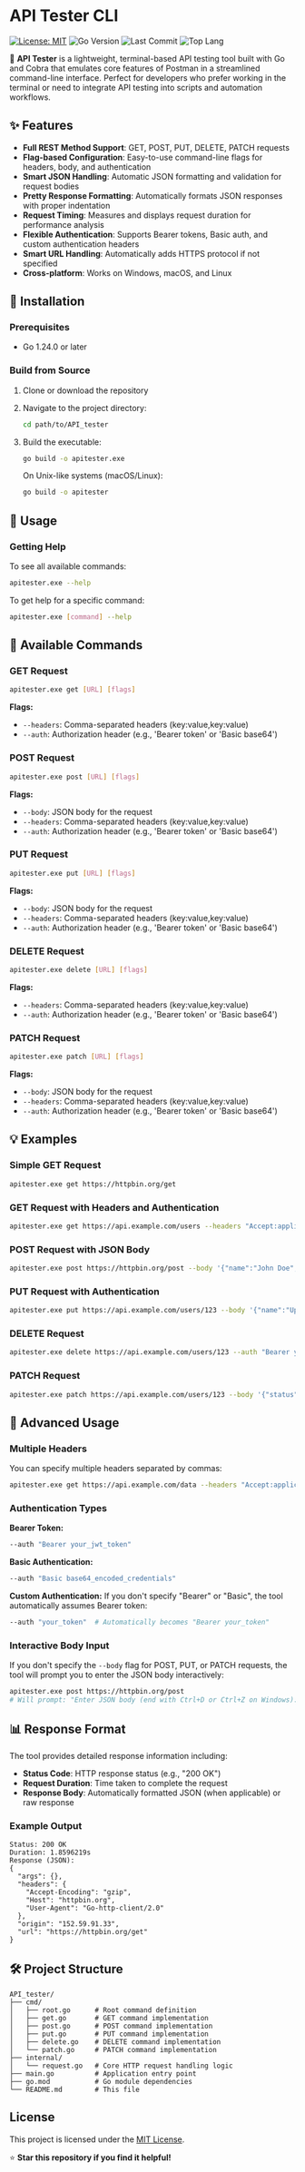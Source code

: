 # API Tester CLI 

[![License: MIT](https://img.shields.io/badge/License-MIT-yellow.svg)](LICENSE)
![Go Version](https://img.shields.io/badge/Go-1.22-blue)
![Last Commit](https://img.shields.io/github/last-commit/RvShivam/API_tester)
![Top Lang](https://img.shields.io/github/languages/top/RvShivam/API_tester)


🚀 **API Tester** is a lightweight, terminal-based API testing tool built with Go and Cobra that emulates core features of Postman in a streamlined command-line interface. Perfect for developers who prefer working in the terminal or need to integrate API testing into scripts and automation workflows.


## ✨ Features

- **Full REST Method Support**: GET, POST, PUT, DELETE, PATCH requests
- **Flag-based Configuration**: Easy-to-use command-line flags for headers, body, and authentication
- **Smart JSON Handling**: Automatic JSON formatting and validation for request bodies
- **Pretty Response Formatting**: Automatically formats JSON responses with proper indentation
- **Request Timing**: Measures and displays request duration for performance analysis
- **Flexible Authentication**: Supports Bearer tokens, Basic auth, and custom authentication headers
- **Smart URL Handling**: Automatically adds HTTPS protocol if not specified
- **Cross-platform**: Works on Windows, macOS, and Linux

## 🔧 Installation

### Prerequisites
- Go 1.24.0 or later

### Build from Source

1. Clone or download the repository
2. Navigate to the project directory:
   ```sh
   cd path/to/API_tester
   ```
3. Build the executable:
   ```sh
   go build -o apitester.exe
   ```
   
   On Unix-like systems (macOS/Linux):
   ```sh
   go build -o apitester
   ```

## 📖 Usage

### Getting Help

To see all available commands:
```sh
apitester.exe --help
```

To get help for a specific command:
```sh
apitester.exe [command] --help
```

## 🔨 Available Commands

### GET Request
```sh
apitester.exe get [URL] [flags]
```

**Flags:**
- `--headers`: Comma-separated headers (key:value,key:value)
- `--auth`: Authorization header (e.g., 'Bearer token' or 'Basic base64')

### POST Request
```sh
apitester.exe post [URL] [flags]
```

**Flags:**
- `--body`: JSON body for the request
- `--headers`: Comma-separated headers (key:value,key:value)
- `--auth`: Authorization header (e.g., 'Bearer token' or 'Basic base64')

### PUT Request
```sh
apitester.exe put [URL] [flags]
```

**Flags:**
- `--body`: JSON body for the request
- `--headers`: Comma-separated headers (key:value,key:value)
- `--auth`: Authorization header (e.g., 'Bearer token' or 'Basic base64')

### DELETE Request
```sh
apitester.exe delete [URL] [flags]
```

**Flags:**
- `--headers`: Comma-separated headers (key:value,key:value)
- `--auth`: Authorization header (e.g., 'Bearer token' or 'Basic base64')

### PATCH Request
```sh
apitester.exe patch [URL] [flags]
```

**Flags:**
- `--body`: JSON body for the request
- `--headers`: Comma-separated headers (key:value,key:value)
- `--auth`: Authorization header (e.g., 'Bearer token' or 'Basic base64')

## 💡 Examples

### Simple GET Request
```sh
apitester.exe get https://httpbin.org/get
```

### GET Request with Headers and Authentication
```sh
apitester.exe get https://api.example.com/users --headers "Accept:application/json,User-Agent:MyApp/1.0" --auth "Bearer your_token_here"
```

### POST Request with JSON Body
```sh
apitester.exe post https://httpbin.org/post --body '{"name":"John Doe","email":"john@example.com"}' --headers "Content-Type:application/json"
```

### PUT Request with Authentication
```sh
apitester.exe put https://api.example.com/users/123 --body '{"name":"Updated Name"}' --auth "Bearer your_token_here"
```

### DELETE Request
```sh
apitester.exe delete https://api.example.com/users/123 --auth "Bearer your_token_here"
```

### PATCH Request
```sh
apitester.exe patch https://api.example.com/users/123 --body '{"status":"active"}' --headers "Content-Type:application/json"
```

## 🎯 Advanced Usage

### Multiple Headers
You can specify multiple headers separated by commas:
```sh
apitester.exe get https://api.example.com/data --headers "Accept:application/json,Authorization:Bearer token,X-Custom-Header:value"
```

### Authentication Types

**Bearer Token:**
```sh
--auth "Bearer your_jwt_token"
```

**Basic Authentication:**
```sh
--auth "Basic base64_encoded_credentials"
```

**Custom Authentication:**
If you don't specify "Bearer" or "Basic", the tool automatically assumes Bearer token:
```sh
--auth "your_token"  # Automatically becomes "Bearer your_token"
```

### Interactive Body Input
If you don't specify the `--body` flag for POST, PUT, or PATCH requests, the tool will prompt you to enter the JSON body interactively:
```sh
apitester.exe post https://httpbin.org/post
# Will prompt: "Enter JSON body (end with Ctrl+D or Ctrl+Z on Windows):"
```

## 📊 Response Format

The tool provides detailed response information including:

- **Status Code**: HTTP response status (e.g., "200 OK")
- **Request Duration**: Time taken to complete the request
- **Response Body**: Automatically formatted JSON (when applicable) or raw response

### Example Output
```
Status: 200 OK
Duration: 1.8596219s
Response (JSON):
{
  "args": {},
  "headers": {
    "Accept-Encoding": "gzip",
    "Host": "httpbin.org",
    "User-Agent": "Go-http-client/2.0"
  },
  "origin": "152.59.91.33",
  "url": "https://httpbin.org/get"
}
```

## 🛠️ Project Structure

```
API_tester/
├── cmd/
│   ├── root.go      # Root command definition
│   ├── get.go       # GET command implementation
│   ├── post.go      # POST command implementation
│   ├── put.go       # PUT command implementation
│   ├── delete.go    # DELETE command implementation
│   └── patch.go     # PATCH command implementation
├── internal/
│   └── request.go   # Core HTTP request handling logic
├── main.go          # Application entry point
├── go.mod           # Go module dependencies
└── README.md        # This file
```

## License

This project is licensed under the [MIT License](LICENSE).


⭐ **Star this repository if you find it helpful!**
